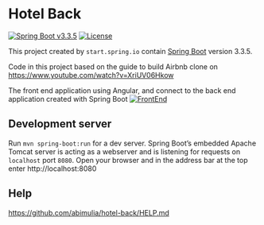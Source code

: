 # Hotel Back
[![Spring Boot v3.3.5](https://img.shields.io/badge/Java-SpringBoot-green)](https://spring.io/)
[![License](http://img.shields.io/:license-GPLv3-blue.svg)](https://www.gnu.org/licenses/gpl-3.0.html)

This project created by `start.spring.io` contain [Spring Boot](https://spring.io/) version 3.3.5.


Code in this project based on the guide to build Airbnb clone on https://www.youtube.com/watch?v=XriUV06Hkow 

The front end application using Angular, and connect to the back end application created with Spring Boot
[![FrontEnd](http://img.shields.io/:FrontEnd-Angular-red.svg)](https://github.com/abimulia/hotel-front)



## Development server

Run `mvn spring-boot:run` for a dev server. Spring Boot’s embedded Apache Tomcat server is acting as a webserver and is listening for requests on `localhost` port `8080`. Open your browser and in the address bar at the top enter http://localhost:8080

## Help
https://github.com/abimulia/hotel-back/HELP.md

